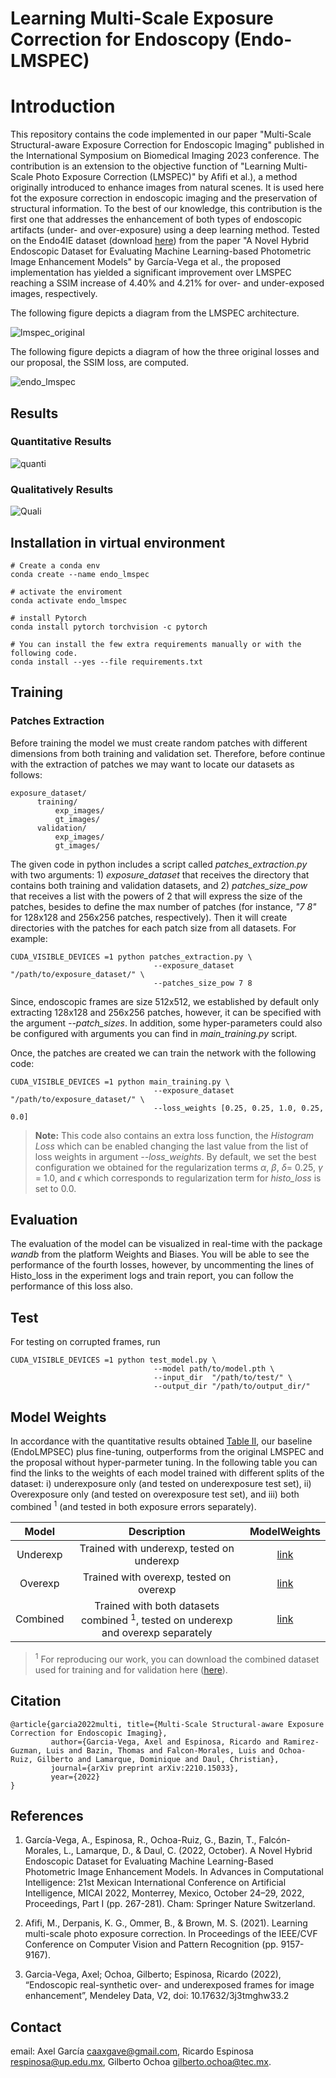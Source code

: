 # Learning Multi-Scale Exposure Correction for Endoscopy (Endo-LMSPEC)

# Introduction 

This repository contains the code implemented in our paper "Multi-Scale Structural-aware Exposure Correction
for Endoscopic Imaging" published in the International Symposium on Biomedical Imaging 2023 conference. The 
contribution is an extension to the objective function of "Learning Multi-Scale Photo Exposure Correction (LMSPEC)"
by Afifi et al.), a method originally introduced to enhance images from natural scenes. It is used here fot the 
exposure correction in endoscopic imaging and the preservation of structural information. To the best of our
knowledge, this contribution is the first one that addresses the enhancement of both types of endoscopic artifacts 
(under- and over-exposure) using a deep learning method. Tested on the Endo4IE dataset (download 
[here](https://data.mendeley.com/datasets/3j3tmghw33)) from the paper "A Novel Hybrid Endoscopic Dataset for
Evaluating Machine Learning-based Photometric Image Enhancement Models" by García-Vega et al., the proposed 
implementation has yielded a significant improvement over LMSPEC reaching a SSIM increase of 4.40% and 4.21% for 
over- and under-exposed images, respectively. 

The following figure depicts a diagram from the LMSPEC architecture.

![lmspec_original](lmspec_original.png)

The following figure depicts a diagram of how the three original losses and our proposal, the SSIM loss, are 
computed.

![endo_lmspec](diagram_loss2.png)

## Results

### Quantitative Results

![quanti](table2.png)

### Qualitatively Results

![Quali](visual_results2.png)

## Installation in virtual environment

~~~
# Create a conda env
conda create --name endo_lmspec

# activate the enviroment
conda activate endo_lmspec

# install Pytorch
conda install pytorch torchvision -c pytorch

# You can install the few extra requirements manually or with the following code.
conda install --yes --file requirements.txt
~~~

## Training

### Patches Extraction

Before training the model we must create random patches with different dimensions from both training and validation set.
Therefore, before continue with the extraction of patches we may want to locate our datasets as follows:

~~~
exposure_dataset/
      training/
          exp_images/
          gt_images/
      validation/
          exp_images/
          gt_images/
~~~

The given code in python includes a script called *patches_extraction.py* with two arguments: 1) *exposure_dataset* that
receives the directory that contains both training and validation datasets, and 2) *patches_size_pow* that receives a 
list with the powers of 2 that will express the size of the patches, besides to define the max number of patches (for 
instance, *"7 8"* for 128x128 and 256x256 patches, respectively). Then it will create directories with the patches for 
each patch size from all datasets. For example:

~~~
CUDA_VISIBLE_DEVICES =1 python patches_extraction.py \
                                --exposure_dataset  "/path/to/exposure_dataset/" \
                                --patches_size_pow 7 8
~~~

Since, endoscopic frames are size 512x512, we established by default only extracting 128x128 and 256x256 patches,
however, it can be specified with the argument *--patch_sizes*. In addition, some hyper-parameters could also be
configured with arguments you can find in *main_training.py* script.

Once, the patches are created we can train the network with the following code:

~~~
CUDA_VISIBLE_DEVICES =1 python main_training.py \
                                --exposure_dataset  "/path/to/exposure_dataset/" \
                                --loss_weights [0.25, 0.25, 1.0, 0.25, 0.0]
~~~

>**Note:** This code also contains an extra loss function, the *Histogram Loss* which can be enabled changing the 
last value from the list of loss weights in argument *--loss_weights*. By default, we set the best configuration 
we obtained for the regularization terms $\alpha$, $\beta$, $\delta$= 0.25, $\gamma$ = 1.0, and $\epsilon$ which
corresponds to regularization term for *histo_loss* is set to 0.0.

## Evaluation

The evaluation of the model can be visualized in real-time with the package *wandb* from the platform Weights and 
Biases. You will be able to see the performance of the fourth losses, however, by uncommenting the lines of 
Histo_loss in the experiment logs and train report, you can follow the performance of this loss also.

## Test

For testing on corrupted frames, run 

~~~
CUDA_VISIBLE_DEVICES =1 python test_model.py \
                                --model path/to/model.pth \
                                --input_dir  "/path/to/test/" \
                                --output_dir "/path/to/output_dir/" 
~~~

## Model Weights

In accordance with the quantitative results obtained [Table II](#quantitative-results), our baseline (EndoLMPSEC) plus 
fine-tuning, outperforms from the original LMSPEC and the proposal without hyper-parmeter tuning. In the following table
you can find the links to the weights of each model trained with different splits of the dataset: i) underexposure only
(and tested on underexposure test set), ii) Overexposure only (and tested on overexposure test set), and iii) both 
combined $^{1}$ (and tested in both exposure errors separately). 

|     Model      |                                   Description                                   | ModelWeights |
|:--------------:|:-------------------------------------------------------------------------------:|:------------:|
|    Underexp    |                    Trained with underexp, tested on underexp                    |   [link](https://drive.google.com/file/d/1GS65paskKKghUlRVyIzRupEWX9NZy0QE/view?usp=share_link)   |
|    Overexp     |                     Trained with overexp, tested on overexp                     |   [link](https://drive.google.com/file/d/1O33a7IkP5baaFvI-mj3L_xEDMMdbU30V/view?usp=share_link)   |
| Combined | Trained with both datasets combined $^{1}$, tested on underexp and overexp separately |   [link](https://drive.google.com/file/d/1Rx-SAQBmNw1ACHyxUKnzYiIzTwfm5ah0/view?usp=share_link)   |

>$^{1}$ For reproducing our work, you can download the combined dataset used for training and for validation
> here ([here](https://drive.google.com/drive/folders/1ULuLG4YQwUKlr-BJnWOPyM5BK35AEF2v?usp=share_link)).

## Citation

~~~
@article{garcia2022multi, title={Multi-Scale Structural-aware Exposure Correction for Endoscopic Imaging},
         author={Garcia-Vega, Axel and Espinosa, Ricardo and Ramirez-Guzman, Luis and Bazin, Thomas and Falcon-Morales, Luis and Ochoa-Ruiz, Gilberto and Lamarque, Dominique and Daul, Christian},
         journal={arXiv preprint arXiv:2210.15033},
         year={2022}
}
~~~

## References

1. García-Vega, A., Espinosa, R., Ochoa-Ruiz, G., Bazin, T., Falcón-Morales, L., Lamarque, D., & Daul, C. (2022, 
October). A Novel Hybrid Endoscopic Dataset for Evaluating Machine Learning-Based Photometric Image Enhancement Models. 
In Advances in Computational Intelligence: 21st Mexican International Conference on Artificial Intelligence, 
MICAI 2022, Monterrey, Mexico, October 24–29, 2022, Proceedings, Part I (pp. 267-281). Cham: Springer Nature Switzerland.

2. Afifi, M., Derpanis, K. G., Ommer, B., & Brown, M. S. (2021). Learning multi-scale photo exposure correction. 
In Proceedings of the IEEE/CVF Conference on Computer Vision and Pattern Recognition (pp. 9157-9167).

3. Garcia-Vega, Axel; Ochoa, Gilberto; Espinosa, Ricardo (2022), “Endoscopic real-synthetic over- and underexposed 
frames for image enhancement”, Mendeley Data, V2, doi: 10.17632/3j3tmghw33.2

## Contact

email: Axel García [caaxgave@gmail.com](caaxgave@gmail.com), Ricardo Espinosa [respinosa@up.edu.mx](respinosa@up.edu.mx), 
Gilberto Ochoa [gilberto.ochoa@tec.mx](gilberto.ochoa@tec.mx).